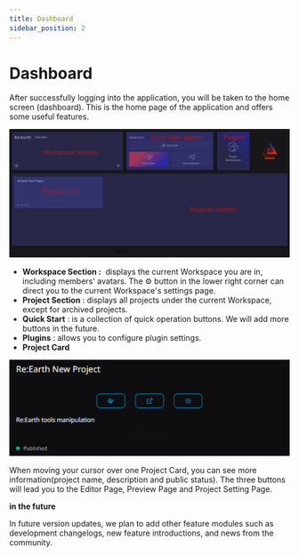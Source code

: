 ```yaml
---
title: Dashboard
sidebar_position: 2
---
```

# **Dashboard**

After successfully logging into the application, you will be taken to the home screen (dashboard). This is the home page of the application and offers some useful features.

![s 1.png](./img/1_001.png)

- **Workspace Section :**  displays the current Workspace you are in, including members' avatars. The ⚙️ button in the lower right corner can direct you to the current Workspace's settings page.
- **Project Section** : displays all projects under the current Workspace, except for archived projects.
- **Quick Start** : is a collection of quick operation buttons. We will add more buttons in the future.
- **Plugins** : allows you to configure plugin settings.
- **Project Card**

![e4t.png](./img/1_002.png)

When moving your cursor over one Project Card, you can see more information(project name, description and public status). The three buttons will lead you to the Editor Page, Preview Page and Project Setting Page.

**in the future**

In future version updates, we plan to add other feature modules such as development changelogs, new feature introductions, and news from the community.